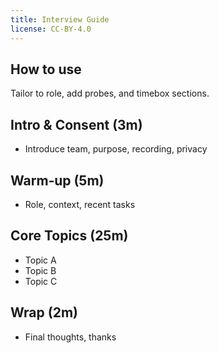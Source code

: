 ```yaml
---
title: Interview Guide
license: CC-BY-4.0
---
```


## How to use
Tailor to role, add probes, and timebox sections.

## Intro & Consent (3m)
- Introduce team, purpose, recording, privacy

## Warm‑up (5m)
- Role, context, recent tasks

## Core Topics (25m)
- Topic A
- Topic B
- Topic C

## Wrap (2m)
- Final thoughts, thanks
